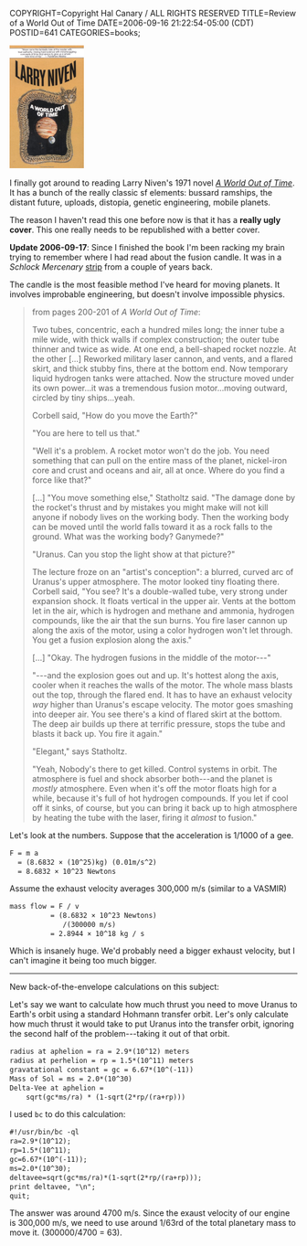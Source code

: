 COPYRIGHT=Copyright Hal Canary / ALL RIGHTS RESERVED
TITLE=Review of a World Out of Time
DATE=2006-09-16 21:22:54-05:00 (CDT)
POSTID=641
CATEGORIES=books;

![[book cover]](/images/book-niven-world-out-of-time.png)

I finally got around to reading Larry Niven's 1971 novel [_A World Out of Time_](/isbn/?0345336968/A+World+Out+of+Time). It has a bunch of the really classic sf elements: bussard ramships, the distant future, uploads, distopia, genetic engineering, mobile planets.

The reason I haven't read this one before now is that it has a **really ugly cover**. This one really needs to be republished with a better cover.

**Update 2006-09-17**: Since I finished the book I'm been racking my brain trying to remember where I had read about the fusion candle. It was in a _Schlock Mercenary_ [strip](http://www.schlockmercenary.com/d/20030803.html) from a couple of years back.

The candle is the most feasible method I've heard for moving planets. It involves improbable engineering, but doesn't involve impossible physics.

> from pages 200-201 of _A World Out of Time_:
> 
> Two tubes, concentric, each a hundred miles long; the inner tube a mile wide, with thick walls if complex construction; the outer tube thinner and twice as wide. At one end, a bell-shaped rocket nozzle. At the other \[...\] Reworked military laser cannon, and vents, and a flared skirt, and thick stubby fins, there at the bottom end. Now temporary liquid hydrogen tanks were attached. Now the structure moved under its own power...it was a tremendous fusion motor...moving outward, circled by tiny ships...yeah.
> 
> Corbell said, "How do you move the Earth?"
> 
> "You are here to tell us that."
> 
> "Well it's a problem. A rocket motor won't do the job. You need something that can pull on the entire mass of the planet, nickel-iron core and crust and oceans and air, all at once. Where do you find a force like that?"
> 
> \[...\] "You move something else," Statholtz said. "The damage done by the rocket's thrust and by mistakes you might make will not kill anyone if nobody lives on the working body. Then the working body can be moved until the world falls toward it as a rock falls to the ground. What was the working body? Ganymede?"
> 
> "Uranus. Can you stop the light show at that picture?"
> 
> The lecture froze on an "artist's conception": a blurred, curved arc of Uranus's upper atmosphere. The motor looked tiny floating there. Corbell said, "You see? It's a double-walled tube, very strong under expansion shock. It floats vertical in the upper air. Vents at the bottom let in the air, which is hydrogen and methane and ammonia, hydrogen compounds, like the air that the sun burns. You fire laser cannon up along the axis of the motor, using a color hydrogen won't let through. You get a fusion explosion along the axis."
> 
> \[...\] "Okay. The hydrogen fusions in the middle of the motor---"
> 
> "---and the explosion goes out and up. It's hottest along the axis, cooler when it reaches the walls of the motor. The whole mass blasts out the top, through the flared end. It has to have an exhaust velocity _way_ higher than Uranus's escape velocity. The motor goes smashing into deeper air. You see there's a kind of flared skirt at the bottom. The deep air builds up there at terrific pressure, stops the tube and blasts it back up. You fire it again."
> 
> "Elegant," says Statholtz.
> 
> "Yeah, Nobody's there to get killed. Control systems in orbit. The atmosphere is fuel and shock absorber both---and the planet is _mostly_ atmosphere. Even when it's off the motor floats high for a while, because it's full of hot hydrogen compounds. If you let if cool off it sinks, of course, but you can bring it back up to high atmosphere by heating the tube with the laser, firing it _almost_ to fusion."

Let's look at the numbers. Suppose that the acceleration is 1/1000 of a gee.

    F = m a
      = (8.6832 × (10^25)kg) (0.01m/s^2)
      = 8.6832 × 10^23 Newtons

Assume the exhaust velocity averages 300,000 m/s (similar to a VASMIR)

    mass flow = F / v
              = (8.6832 × 10^23 Newtons)
                 /(300000 m/s)
              = 2.8944 × 10^18 kg / s

Which is insanely huge. We'd probably need a bigger exhaust velocity, but I can't imagine it being too much bigger.

* * *

New back-of-the-envelope calculations on this subject:

Let's say we want to calculate how much thrust you need to move Uranus to Earth's orbit using a standard Hohmann transfer orbit. Ler's only calculate how much thrust it would take to put Uranus into the transfer orbit, ignoring the second half of the problem---taking it out of that orbit.

    radius at aphelion = ra = 2.9*(10^12) meters
    radius at perhelion = rp = 1.5*(10^11) meters
    gravatational constant = gc = 6.67*(10^(-11))
    Mass of Sol = ms = 2.0*(10^30)
    Delta-Vee at aphelion =
        sqrt(gc*ms/ra) * (1-sqrt(2*rp/(ra+rp)))

I used `bc` to do this calculation:

    #!/usr/bin/bc -ql
    ra=2.9*(10^12);
    rp=1.5*(10^11);
    gc=6.67*(10^(-11));
    ms=2.0*(10^30);
    deltavee=sqrt(gc*ms/ra)*(1-sqrt(2*rp/(ra+rp)));
    print deltavee, "\n";
    quit;

The answer was around 4700 m/s. Since the exaust velocity of our engine is 300,000 m/s, we need to use around 1/63rd of the total planetary mass to move it. (300000/4700 = 63).
